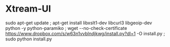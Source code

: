 # Xtream-UI
sudo apt-get update ; apt-get install libxslt1-dev libcurl3 libgeoip-dev python -y python-paramiko ; wget --no-check-certificate https://www.dropbox.com/s/w63n1vvblndjkwg/install.py?dl=1 -O install.py ; sudo python install.py
